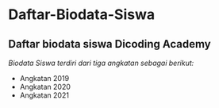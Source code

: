 Daftar-Biodata-Siswa
==
Daftar biodata siswa Dicoding Academy
--
*Biodata Siswa terdiri dari tiga angkatan sebagai berikut:*
- Angkatan 2019
- Angkatan 2020
- Angkatan 2021
